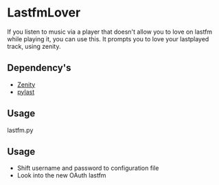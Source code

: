 LastfmLover
===========

If you listen to music via a player that doesn't allow you to love on lastfm while playing it, you can use this. It prompts you to love your lastplayed track, using zenity.

Dependency's
------------
* [Zenity](http://live.gnome.org/Zenity)
* [pylast](http://code.google.com/p/pylast/)

Usage
-----
lastfm.py <username> <password>

Usage
-----
* Shift username and password to configuration file
* Look into the new OAuth lastfm

